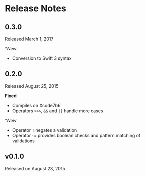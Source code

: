 Release Notes
=============

## 0.3.0

Released March 1, 2017

**New*

- Conversion to Swift 3 syntax

## 0.2.0

Released August 25, 2015

**Fixed**

- Compiles on Xcode7b6
- Operators `>>>`, `&&` and `||` handle more cases

**New*

- Operator `!` negates a validation
- Operator `~=` provides boolean checks and pattern matching of validations


## v0.1.0

Released on August 23, 2015
